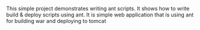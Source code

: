 This simple project demonstrates writing ant scripts. It shows how to write build & deploy scripts using ant. It is simple web application that is using ant for building war and deploying to tomcat
